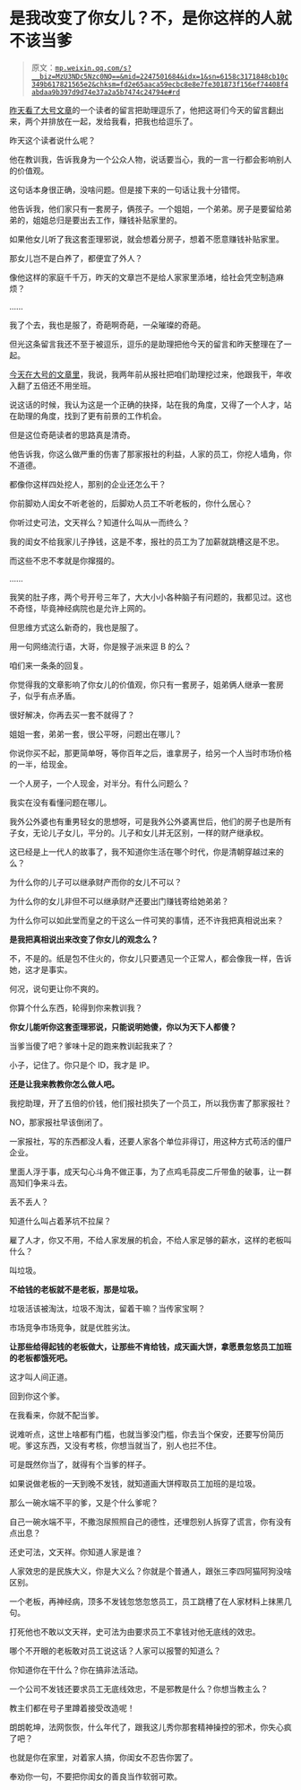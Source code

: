 # 是我改变了你女儿？不，是你这样的人就不该当爹

> 原文：[`mp.weixin.qq.com/s?__biz=MzU3NDc5Nzc0NQ==&mid=2247501684&idx=1&sn=6158c3171848cb10c349b617821565e2&chksm=fd2e65aaca59ecbc8e8e7fe301873f156ef74408f4abdaa9b397d9d74e37a2a5b7474c24794e#rd`](http://mp.weixin.qq.com/s?__biz=MzU3NDc5Nzc0NQ==&mid=2247501684&idx=1&sn=6158c3171848cb10c349b617821565e2&chksm=fd2e65aaca59ecbc8e8e7fe301873f156ef74408f4abdaa9b397d9d74e37a2a5b7474c24794e#rd)

[昨天看了大号文章](https://mp.weixin.qq.com/s?__biz=MzU0MjYwNDU2Mw==&mid=2247497844&idx=1&sn=7e3a26e1558e6e84680cf6ee23843032&chksm=fb1a9408cc6d1d1e2837f15a691c4e3d6197c738efeefc696dc41f4bbac764b633b24983ed47&token=1041847365&lang=zh_CN&scene=21#wechat_redirect)的一个读者的留言把助理逗乐了，他把这哥们今天的留言翻出来，两个并排放在一起，发给我看，把我也给逗乐了。 

昨天这个读者说什么呢？ 

他在教训我，告诉我身为一个公众人物，说话要当心，我的一言一行都会影响别人的价值观。

这句话本身很正确，没啥问题。但是接下来的一句话让我十分错愕。 

他告诉我，他们家只有一套房子，俩孩子。一个姐姐，一个弟弟。房子是要留给弟弟的，姐姐总归是要出去工作，赚钱补贴家里的。

如果他女儿听了我这套歪理邪说，就会想着分房子，想着不愿意赚钱补贴家里。

那女儿岂不是白养了，都便宜了外人？

像他这样的家庭千千万，昨天的文章岂不是给人家家里添堵，给社会凭空制造麻烦？

...... 

我了个去，我也是服了，奇葩啊奇葩，一朵璀璨的奇葩。 

但光这条留言我还不至于被逗乐，逗乐的是助理把他今天的留言和昨天整理在了一起。 

[今天在大号的文章里](https://mp.weixin.qq.com/s?__biz=MzU0MjYwNDU2Mw==&mid=2247497883&idx=2&sn=2b163af08915922eedb4eea0e167db3d&chksm=fb1a94e7cc6d1df191387df09563c5361c5d598b00720e7f31d4a406941e2ac3a149700ecdd5&token=475777901&lang=zh_CN&scene=21#wechat_redirect)，我说，我两年前从报社把咱们助理挖过来，他跟我干，年收入翻了五倍还不用坐班。

说这话的时候，我认为这是一个正确的抉择，站在我的角度，又得了一个人才，站在助理的角度，找到了更有前景的工作机会。 

但是这位奇葩读者的思路真是清奇。 

他告诉我，你这么做严重的伤害了那家报社的利益，人家的员工，你挖人墙角，你不道德。

都像你这样四处挖人，那别的企业还怎么干？

你前脚劝人闺女不听老爸的，后脚劝人员工不听老板的，你什么居心？

你听过史可法，文天祥么？知道什么叫从一而终么？

我的闺女不给我家儿子挣钱，这是不孝，报社的员工为了加薪就跳槽这是不忠。

而这些不忠不孝就是你撺掇的。

......

我笑的肚子疼，两个号开号三年了，大大小小各种脑子有问题的，我都见过。这也不奇怪，毕竟神经病院也是允许上网的。

但思维方式这么新奇的，我也是服了。

用一句网络流行语，大哥，你是猴子派来逗 B 的么？ 

咱们来一条条的回复。 

你觉得我的文章影响了你女儿的价值观，你只有一套房子，姐弟俩人继承一套房子，似乎有点矛盾。 

很好解决，你再去买一套不就得了？ 

姐姐一套，弟弟一套，很公平呀，问题出在哪儿？ 

你说你买不起，那更简单呀，等你百年之后，谁拿房子，给另一个人当时市场价格的一半，给现金。 

一个人房子，一个人现金，对半分。有什么问题么？

我实在没有看懂问题在哪儿。

我外公外婆也有重男轻女的思想呀，可是我外公外婆离世后，他们的房子也是所有子女，无论儿子女儿，平分的。儿子和女儿并无区别，一样的财产继承权。 

这已经是上一代人的故事了，我不知道你生活在哪个时代，你是清朝穿越过来的么？

为什么你的儿子可以继承财产而你的女儿不可以？ 

为什么你的女儿非但不可以继承财产还要出门赚钱寄给她弟弟？

为什么你可以如此堂而皇之的干这么一件可笑的事情，还不许我把真相说出来？

**是我把真相说出来改变了你女儿的观念么？** 

不，不是的。纸是包不住火的，你女儿只要遇见一个正常人，都会像我一样，告诉她，这才是事实。

何况，说句更让你不爽的。 

你算个什么东西，轮得到你来教训我？

**你女儿能听你这套歪理邪说，只能说明她傻，你以为天下人都傻？** 

当爹当傻了吧？爹味十足的跑来教训起我来了？

小子，记住了。你只是个 ID，我才是 IP。 

**还是让我来教教你怎么做人吧。** 

我挖助理，开了五倍的价钱，他们报社损失了一个员工，所以我伤害了那家报社？ 

NO，那家报社早该倒闭了。

一家报社，写的东西都没人看，还要人家各个单位非得订，用这种方式苟活的僵尸企业。 

里面人浮于事，成天勾心斗角不做正事，为了点鸡毛蒜皮二斤带鱼的破事，让一群高知们争来斗去。

丢不丢人？

知道什么叫占着茅坑不拉屎？ 

雇了人才，你又不用，不给人家发展的机会，不给人家足够的薪水，这样的老板叫什么？

叫垃圾。

**不给钱的老板就不是老板，那是垃圾。** 

垃圾活该被淘汰，垃圾不淘汰，留着干嘛？当传家宝啊？ 

市场竞争市场竞争，就是优胜劣汰。 

**让那些给得起钱的老板做大，让那些不肯给钱，成天画大饼，拿愿景忽悠员工加班的老板都饿死吧。**

这才叫人间正道。

回到你这个爹。

在我看来，你就不配当爹。

说难听点，这世上啥都有门槛，也就当爹没门槛，你去当个保安，还要写份简历呢。爹这东西，又没有考核，你想当就当了，别人也拦不住。

可是既然你当了，就得有个当爹的样子。

如果说做老板的一天到晚不发钱，就知道画大饼榨取员工加班的是垃圾。

那么一碗水端不平的爹，又是个什么爹呢？

自己一碗水端不平，不撒泡尿照照自己的德性，还埋怨别人拆穿了谎言，你有没有点出息？

还史可法，文天祥。你知道人家是谁？

人家效忠的是民族大义，你是大义么？你就是个普通人，跟张三李四阿猫阿狗没啥区别。

一个老板，再神经病，顶多不发钱忽悠忽悠员工，员工跳槽了在人家材料上抹黑几句。 

打死他也不敢以文天祥，史可法为由要求员工不拿钱对他无底线的效忠。

哪个不开眼的老板敢对员工说这话？人家可以报警的知道么？ 

你知道你在干什么？你在搞非法活动。 

一个公司不发钱还要求员工无底线效忠，不是邪教是什么？你想当教主么？ 

教主们都在号子里蹲着接受改造呢！ 

朗朗乾坤，法网恢恢，什么年代了，跟我这儿秀你那套精神操控的邪术，你失心疯了吧？

也就是你在家里，对着家人搞，你闺女不忍告你罢了。

奉劝你一句，不要把你闺女的善良当作软弱可欺。